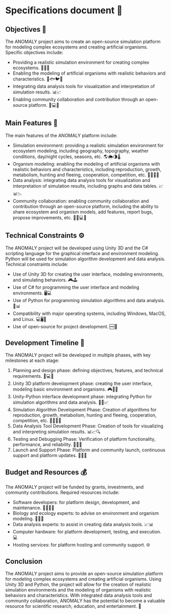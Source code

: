 # Specifications document 📜

## Objectives 🎯

The ANOMALY project aims to create an open-source simulation platform for modeling complex ecosystems and creating artificial organisms. Specific objectives include:

+ Providing a realistic simulation environment for creating complex ecosystems. 🌳🌲🌿
+ Enabling the modeling of artificial organisms with realistic behaviors and characteristics. 🦠🐟🐦🐺
+ Integrating data analysis tools for visualization and interpretation of simulation results. 📊📈
+ Enabling community collaboration and contribution through an open-source platform. 👥💻🤝

## Main Features 🚀

The main features of the ANOMALY platform include:

+ Simulation environment: providing a realistic simulation environment for ecosystem modeling, including geography, topography, weather conditions, day/night cycles, seasons, etc. 🌎🌦️🌗🌡️
+ Organism modeling: enabling the modeling of artificial organisms with realistic behaviors and characteristics, including reproduction, growth, metabolism, hunting and fleeing, cooperation, competition, etc. 🐾🌱🌿🌾
+ Data analysis: integrating data analysis tools for visualization and interpretation of simulation results, including graphs and data tables. 📈📊📉
+ Community collaboration: enabling community collaboration and contribution through an open-source platform, including the ability to share ecosystem and organism models, add features, report bugs, propose improvements, etc. 👥💬💻📣

## Technical Constraints ⚙️

The ANOMALY project will be developed using Unity 3D and the C# scripting language for the graphical interface and environment modeling. Python will be used for simulation algorithm development and data analysis. Technical constraints include:

+ Use of Unity 3D for creating the user interface, modeling environments, and simulating behaviors. 🎮🕹️
+ Use of C# for programming the user interface and modeling environments. 🖥️💻
+ Use of Python for programming simulation algorithms and data analysis. 🐍📊
+ Compatibility with major operating systems, including Windows, MacOS, and Linux. 💻🖥️🐧
+ Use of open-source for project development. 🆓📂

## Development Timeline 📅

The ANOMALY project will be developed in multiple phases, with key milestones at each stage:

1. Planning and design phase: defining objectives, features, and technical requirements. 📝💻🧐
2. Unity 3D platform development phase: creating the user interface, modeling basic environment and organisms. 🎮🌳🐾
3. Unity-Python interface development phase: integrating Python for simulation algorithms and data analysis. 🤝🐍📈
4. Simulation Algorithm Development Phase: Creation of algorithms for reproduction, growth, metabolism, hunting and fleeing, cooperation, competition, etc. 🧬🦁🐰🐜
5. Data Analysis Tool Development Phase: Creation of tools for visualizing and interpreting simulation results. 📊📈🔍
6. Testing and Debugging Phase: Verification of platform functionality, performance, and reliability. 🧪🐛🔎
7. Launch and Support Phase: Platform and community launch, continuous support and platform updates. 🚀🛟👥

## Budget and Resources 💰

The ANOMALY project will be funded by grants, investments, and community contributions. Required resources include:

+ Software developers: for platform design, development, and maintenance. 👨‍💻👩‍💻
+ Biology and ecology experts: to advise on environment and organism modeling. 🌿🌳🐾
+ Data analysis experts: to assist in creating data analysis tools. 📈📊
+ Computer hardware: for platform development, testing, and execution. 💻
+ Hosting services: for platform hosting and community support. 🌐

## Conclusion

The ANOMALY project aims to provide an open-source simulation platform for modeling complex ecosystems and creating artificial organisms. Using Unity 3D and Python, the project will allow for the creation of realistic simulation environments and the modeling of organisms with realistic behaviors and characteristics. With integrated data analysis tools and community collaboration, ANOMALY has the potential to become a valuable resource for scientific research, education, and entertainment. 🚀
